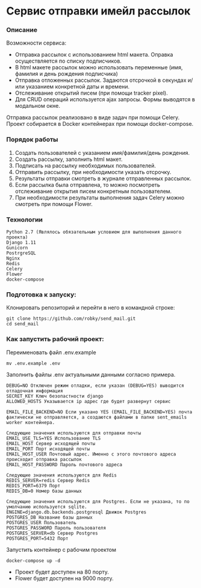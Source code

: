 # Сервис отправки имейл рассылок
### Описание
Возможности сервиса:
 - Отправка рассылок с использованием html макета. Оправка осуществляется по списку подписчиков. 
 - В html макете рассылок можно использовать переменные (имя, фамилия и день рождения подписчика)
 - Отправка отложенных рассылок. Задаются отсрочкой в секундах и/или указанием конкретной даты и времени. 
 - Отслеживание открытий писем (при помощи tracker pixel).
 - Для CRUD операций используется ajax запросы. Формы выводятся в модальном окне. 

Отправка рассылок реализовано в виде задач при помощи Celery.
Проект собирается в Docker контейнерах при помощи docker-compose. 

### Порядок работы
1. Создать пользователей с указанием имя/фамилия/день рождения.
2. Создать рассылку, заполнить html макет.
3. Подписать на рассылку необходимых пользователей.
4. Отправить рассылку, при необходимости указать отсрочку.
5. Результаты отправки смотреть в журнале отправленных рассылок.
6. Если рассылка была отправлена, то можно посмотреть отслеживание открытия писем конкретным пользователем. 
7. При необходимости результаты выполнения задач Celery можно смотреть при помощи Flower.

### Технологии
```
Python 2.7 (Являлось обязательным условием для выполнения данного проекта)
Django 1.11
Gunicorn
PostrgreSQL
Nginx
Redis
Celery
Flower
docker-compose
```

### Подготовка к запуску:

Клонировать репозиторий и перейти в него в командной строке:
```
git clone https://github.com/robky/send_mail.git
cd send_mail
```

### Как запустить рабочий проект:

Переименовать файл .env.example
```
mv .env.example .env
```

Заполнить файлы .env актуальными данными согласно примера.
```text
DEBUG=NO Отключен режим отладки, если указан (DEBUG=YES) выводится отладочная информация
SECRET_KEY Ключ безопастности django
ALLOWED_HOSTS Указывается ip адрес где будет развернут сервис

EMAIL_FILE_BACKEND=NO Если указано YES (EMAIL_FILE_BACKEND=YES) почта фактически не отправляется, а создаются файлами в папке sent_emails worker контейнера.

Следующие значения используются для отправки почты
EMAIL_USE_TLS=YES Использование TLS
EMAIL_HOST Сервер исходящей почты
EMAIL_PORT Порт исходящей почты
EMAIL_HOST_USER Почтовый адрес. Именно с этого почтового адреса происходит отправка рассылок
EMAIL_HOST_PASSWORD Пароль почтового адреса

Следующие значения используются для Redis
REDIS_SERVER=redis Сервер Redis
REDIS_PORT=6379 Порт
REDIS_DB=0 Номер базы данных

Следующие значения используются для Postgres. Если не указана, то по умолчанию используется sqlite.
ENGINE=django.db.backends.postgresql Движок Postgres
POSTGRES_DB Название базы данных
POSTGRES_USER Пользователь
POSTGRES_PASSWORD Пароль пользователя
POSTGRES_SERVER=db Сервер Postgres
POSTGRES_PORT=5432 Порт
```

Запустить контейнер c рабочим проектом
```
docker-compose up -d
```

- Проект будет доступен на 80 порту.
- Flower будет доступен на 9000 порту.
